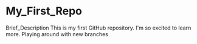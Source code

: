 # My_First_Repo
Brief_Description
This is my first GitHub repository.  I'm so excited to learn more. 
Playing around with new branches
